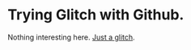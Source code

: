 # Trying Glitch with Github.

Nothing interesting here. [Just a glitch](https://glitch.com/edit/#!/website-only-default?path=README.md).